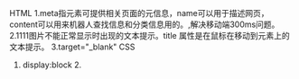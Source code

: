 HTML
1.meta指元素可提供相关页面的元信息，name可以用于描述网页，content可以用来机器人查找信息和分类信息用的。<meta name="viewport" content="user-scalable=no" />,解决移动端300ms问题。
2.1111图片不能正常显示时出现的文本提示。title 属性是在鼠标在移动到元素上的文本提示。
3.target="_blank"
CSS
1. display:block
2.<!DOCTYPE html>
<html lang="en">

<head>
    <meta charset="UTF-8">
    <meta http-equiv="X-UA-Compatible" content="IE=edge">
    <meta name="viewport" content="width=device-width, initial-scale=1.0">
    <title>Document</title>
    <style>
        .first {
            color: red;
        }

        .third {
            color: red;
        }
    </style>
</head>

<body>
    <div>
        <span class="first">1</span>
        <span>
            2
            <span>6</span>
            <span>8</span>
            <span>10</span>
        </span>
        <span class="third">3</span>
        <span>4</span>
    </div>
</body>

</html>
3.一.水平居中（1）text-align: center;（2） margin: 0 auto;（3）display: flex; justify-content: center; 二.垂直居中（1）行高等于盒子的高度（2）display: flex;align-items: center; 三.水平垂直居中（1）top:0;right:0;bottom:0;left:0;margin:auto;(2)justify-content:center;align-items:center;
4将box2中的上边距改成150px
JS
1.相等 相等 相等 相等
==先检查数据类型，相同则等于===，不同的话进行数据转化类型，转成相同类型的在比较。===就是完全相同。   引用类型是先创建对象，在进行赋值，基本类型是直接赋值。
2.打印结果3
  原因：前面定义了obj1，a的值为2，但后面对象2改变了对象一并且将对象一中的a改成了3
  因为函数的存在使const可以改变值
  将第四行第五行去掉就可以打印出2
3.打印结果3
  原因：函数的运行是由内向外的，所以运行fn2的时候先运行fn此时a为3，所以打印结果为三。此时const一个是全局变量，一个是局部变量不会报错。
4.55555这里的i是全局变量
  01234这里的i是局部变量
5.new操作符先创建了一个空对象，设置了原型链，然后让Person中的this指向qb，并执行函数体，判断Person的返回值类型。
6.一.
 二.Array.prototype = function () {
            var arr = [];
            for (var i = 0; i < this.length; i++) {
                if (arr.indexOf(this[i]) == -1) {
                    arr.push(this[i]);
                }
            }
            return arr
        }
 三.
